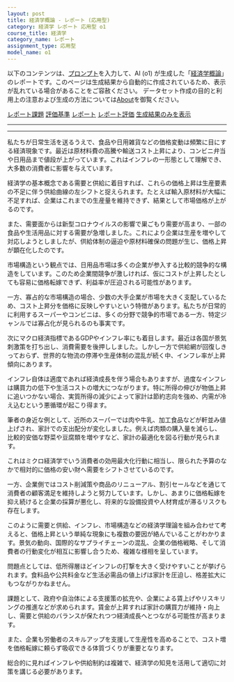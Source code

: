 ```yaml
---
layout: post
title: 経済学概論 - レポート (応用型)
category: 経済学 レポート 応用型 o1
course_title: 経済学
category_name: レポート
assignment_type: 応用型
model_name: o1
---
```


以下のコンテンツは、[プロンプト](https://github.com/takedatoshiyuki/synthetic_assignments/tree/main/generated/経済学/o1/prompt_レポート-応用型.md)を入力して、AI (o1) が生成した「[経済学概論](/contents/経済学/)」のレポートです。このページは生成結果から自動的に作成されているため、表示が乱れている場合があることをご容赦ください。
データセット作成の目的と利用上の注意および生成の方法については[About](/About)を御覧ください。

[レポート課題](../レポート課題-応用型)
[評価基準](../評価基準-応用型)
[レポート](../レポート-応用型)
[レポート評価](../レポート評価-応用型)
[生成結果のみを表示](https://github.com/takedatoshiyuki/synthetic_assignments/tree/main/generated/経済学/o1/レポート-応用型.md)
  

***
***
  
私たちが日常生活を送るうえで、食品や日用雑貨などの価格変動は頻繁に目にする経済現象です。最近は原材料費の高騰や輸送コスト上昇により、コンビニ弁当や日用品まで値段が上がっています。これはインフレの一形態として理解でき、大多数の消費者に影響を与えています。

経済学の基本概念である需要と供給に着目すれば、これらの価格上昇は生産要素の不足に伴う供給曲線の左シフトと捉えられます。たとえば輸入原材料が大幅に不足すれば、企業はこれまでの生産量を維持できず、結果として市場価格が上がるのです。

また、需要面からは新型コロナウイルスの影響で巣ごもり需要が高まり、一部の食品や生活用品に対する需要が急増しました。これにより企業は生産を増やして対応しようとしましたが、供給体制の逼迫や原材料確保の問題が生じ、価格上昇が顕在化したのです。

市場構造という観点では、日用品市場は多くの企業が参入する比較的競争的な構造をしています。このため企業間競争が激しければ、仮にコストが上昇したとしても容易に価格転嫁できず、利益率が圧迫される可能性があります。

一方、寡占的な市場構造の場合、少数の大手企業が市場を大きく支配しているため、コスト上昇分を価格に反映しやすいという特徴があります。私たちが日常的に利用するスーパーやコンビニは、多くの分野で競争的市場である一方、特定ジャンルでは寡占化が見られるのも事実です。

次にマクロ経済指標であるGDPやインフレ率にも着目します。最近は各国が景気刺激策を打ち出し、消費需要を後押ししました。しかし一方で供給網が回復しきっておらず、世界的な物流の停滞や生産体制の混乱が続く中、インフレ率が上昇傾向にあります。

インフレ自体は適度であれば経済成長を伴う場合もありますが、過度なインフレは購買力の低下や生活コストの増大につながります。特に所得の伸びが物価上昇に追いつかない場合、実質所得の減少によって家計は節約志向を強め、内需が冷え込むという悪循環が起こり得ます。

筆者の身近な例として、近所のスーパーでは肉や牛乳、加工食品などが軒並み値上げされ、家計での支出配分が変化しました。例えば肉類の購入量を減らし、比較的安価な野菜や豆腐類を増やすなど、家計の最適化を図る行動が見られます。

これはミクロ経済学でいう消費者の効用最大化行動に相当し、限られた予算のなかで相対的に価格の安い財へ需要をシフトさせているのです。

一方、企業側ではコスト削減策や商品のリニューアル、割引セールなどを通じて消費者の顧客満足を維持しようと努力しています。しかし、あまりに価格転嫁を抑え続けると企業の採算が悪化し、将来的な設備投資や人材育成が滞るリスクも存在します。

このように需要と供給、インフレ、市場構造などの経済学理論を組み合わせて考えると、価格上昇という単純な現象にも複数の要因が絡んでいることがわかります。景気の動向、国際的なサプライチェーンの混乱、企業の価格戦略、そして消費者の行動変化が相互に影響し合うため、複雑な様相を呈しています。

問題点としては、低所得層ほどインフレの打撃を大きく受けやすいことが挙げられます。食料品や公共料金など生活必需品の値上げは家計を圧迫し、格差拡大にもつながりかねません。

課題として、政府や自治体による支援策の拡充や、企業による賃上げやリスキリングの推進などが求められます。賃金が上昇すれば家計の購買力が維持・向上し、需要と供給のバランスが保たれつつ経済成長へとつながる可能性が高まります。

また、企業も労働者のスキルアップを支援して生産性を高めることで、コスト増を価格転嫁に頼らず吸収できる体質づくりが重要となります。

総合的に見ればインフレや供給制約は複雑で、経済学の知見を活用して適切に対策を講じる必要があります。
